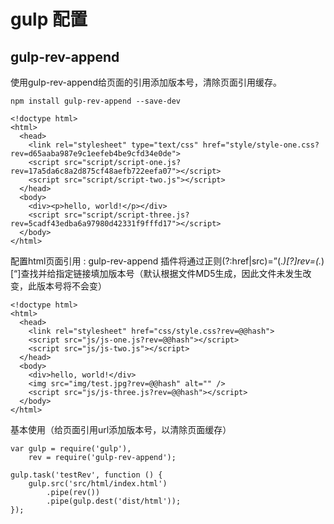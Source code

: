 # gulp 配置
















## gulp-rev-append

使用gulp-rev-append给页面的引用添加版本号，清除页面引用缓存。


`npm install gulp-rev-append --save-dev`

```
<!doctype html>
<html>
  <head>
    <link rel="stylesheet" type="text/css" href="style/style-one.css?rev=d65aaba987e9c1eefeb4be9cfd34e0de">
    <script src="script/script-one.js?rev=17a5da6c8a2d875cf48aefb722eefa07"></script>
    <script src="script/script-two.js"></script>
  </head>
  <body>
    <div><p>hello, world!</p></div>
    <script src="script/script-three.js?rev=5cadf43edba6a97980d42331f9fffd17"></script>
  </body>
</html>
```

配置html页面引用 : gulp-rev-append 插件将通过正则(?:href|src)=”(.*)[?]rev=(.*)[“]查找并给指定链接填加版本号（默认根据文件MD5生成，因此文件未发生改变，此版本号将不会变）

```
<!doctype html>
<html>
  <head>
    <link rel="stylesheet" href="css/style.css?rev=@@hash">
    <script src="js/js-one.js?rev=@@hash"></script>
    <script src="js/js-two.js"></script>
  </head>
  <body>
    <div>hello, world!</div>
    <img src="img/test.jpg?rev=@@hash" alt="" />
    <script src="js/js-three.js?rev=@@hash"></script>
  </body>
</html>
```

基本使用（给页面引用url添加版本号，以清除页面缓存）
```
var gulp = require('gulp'),
    rev = require('gulp-rev-append');
 
gulp.task('testRev', function () {
    gulp.src('src/html/index.html')
        .pipe(rev())
        .pipe(gulp.dest('dist/html'));
});
```
















